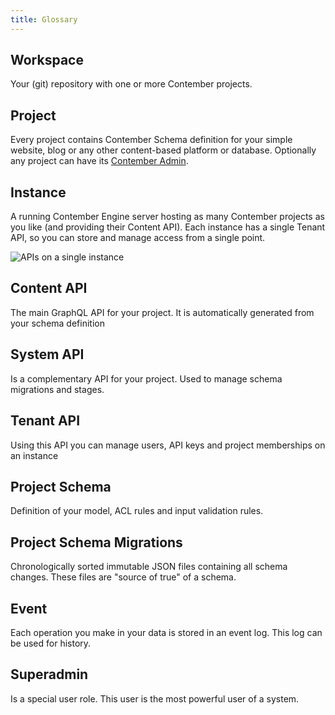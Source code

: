 ```yaml
---
title: Glossary
---
```


## **Workspace**
Your (git) repository with one or more Contember projects.

## **Project**
Every project contains Contember Schema definition for your simple website, blog or any other content-based platform or database. Optionally any project can have its [Contember Admin](admin/overview.md).

## **Instance**
A running Contember Engine server hosting as many Contember projects as you like (and providing their Content API). Each instance has a single Tenant API, so you can store and manage access from a single point.

![APIs on a single instance](/assets/single-instance.svg)

## **Content API**
The main GraphQL API for your project. It is automatically generated from your schema definition

## **System API**
Is a complementary API for your project. Used to manage schema migrations and stages. 

## **Tenant API**
Using this API you can manage users, API keys and project memberships on an instance

## **Project Schema**
Definition of your model, ACL rules and input validation rules.

## **Project Schema Migrations**
Chronologically sorted immutable JSON files containing all schema changes. These files are "source of true" of a schema.

## **Event**
Each operation you make in your data is stored in an event log. This log can be used for history.

## **Superadmin**
Is a special user role. This user is the most powerful user of a system.


<!--
ADD MODEL SCHEMA, ACL RULES, INPUT VALIDATION RULES
ADD ENTITY
UNIFY TERMINOLOGY "DATA MODEL" vs. "CONTENT SCHEMA" vs. "MODEL SCHEMA"
-->

